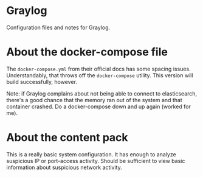 # Graylog

Configuration files and notes for Graylog.

# About the docker-compose file

The `docker-compose.yml` from their official docs has some spacing issues.
Understandably, that throws off the `docker-compose` utility. This version 
will build successfully, however.

Note: if Graylog complains about not being able to connect to elasticsearch,
there's a good chance that the memory ran out of the system and that
container crashed. Do a docker-compose down and up again (worked for
me).

# About the content pack

This is a really basic system configuration. It has enough to analyze
suspicious IP or port-access activity. Should be sufficient to view basic
information about suspicious network activity.
